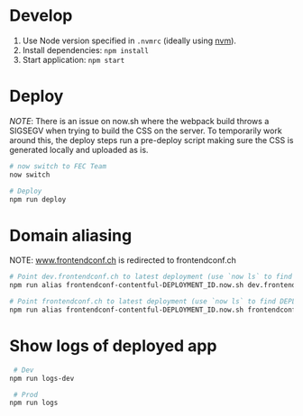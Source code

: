 # Develop

1. Use Node version specified in `.nvmrc` (ideally using [nvm](https://github.com/creationix/nvm)).
2. Install dependencies: `npm install`
3. Start application: `npm start`

# Deploy

*NOTE*: There is an issue on now.sh where the webpack build throws a SIGSEGV when trying to build the CSS on the server. To temporarily work around this, the deploy steps run a pre-deploy script making sure the CSS is generated locally and uploaded as is.

```bash
# now switch to FEC Team
now switch
```

```bash
# Deploy
npm run deploy
```

# Domain aliasing

NOTE: www.frontendconf.ch is redirected to frontendconf.ch

```bash
# Point dev.frontendconf.ch to latest deployment (use `now ls` to find DEPLOYMENT_ID)
npm run alias frontendconf-contentful-DEPLOYMENT_ID.now.sh dev.frontendconf.ch

# Point frontendconf.ch to latest deployment (use `now ls` to find DEPLOYMENT_ID)
npm run alias frontendconf-contentful-DEPLOYMENT_ID.now.sh frontendconf.ch
```

# Show logs of deployed app

```bash
 # Dev
npm run logs-dev

 # Prod
npm run logs
```
